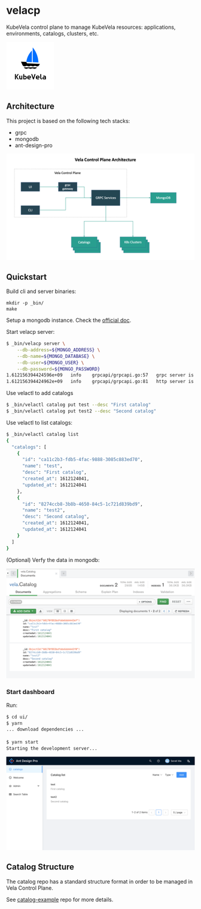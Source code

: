# velacp

KubeVela control plane to manage KubeVela resources: applications, environments, catalogs, clusters, etc.

![alt](./doc/images/vela_logo.png)

## Architecture

This project is based on the following tech stacks:

- grpc
- mongodb
- ant-design-pro

![alt](./doc/images/velacp-arch.png)

## Quickstart

Build cli and server binaries:

```
mkdir -p _bin/
make
```

Setup a mongodb instance. Check the [official doc](https://docs.mongodb.com/guides/server/install/).

Start velacp server:

```bash
$ _bin/velacp server \
    --db-address=${MONGO_ADDRESS} \
    --db-name=${MONGO_DATABASE} \
    --db-user=${MONGO_USER} \
    --db-password=${MONGO_PASSWORD}
1.612156394424596e+09	info	grpcapi/grpcapi.go:57	grpc server is running on	{"port": 9000}
1.612156394424962e+09	info	grpcapi/grpcapi.go:81	http server is running on	{"port": 9001}
```

Use velactl to add catalogs
```bash
$ _bin/velactl catalog put test --desc "First catalog"
$ _bin/velactl catalog put test2 --desc "Second catalog"
```

Use velactl to list catalogs:
```bash
$ _bin/velactl catalog list
{
  "catalogs": [
    {
      "id": "ca11c2b3-fdb5-4fac-9888-3085c883ed70",
      "name": "test",
      "desc": "First catalog",
      "created_at": 1612124041,
      "updated_at": 1612124041
    },
    {
      "id": "8274ccb8-3b8b-4650-84c5-1c721d839bd9",
      "name": "test2",
      "desc": "Second catalog",
      "created_at": 1612124041,
      "updated_at": 1612124041
    }
  ]
}
```

(Optional) Verfy the data in mongodb:

![alt](doc/images/mongo_catalog.png)

### Start dashboard

Run:
```bash
$ cd ui/
$ yarn
... download dependencies ...

$ yarn start
Starting the development server...
```

![alt](./doc/images/ui.png)

## Catalog Structure

The catalog repo has a standard structure format in order to be managed in Vela Control Plane.

See [catalog-example](https://github.com/hongchaodeng/catalog-example) repo for more details.